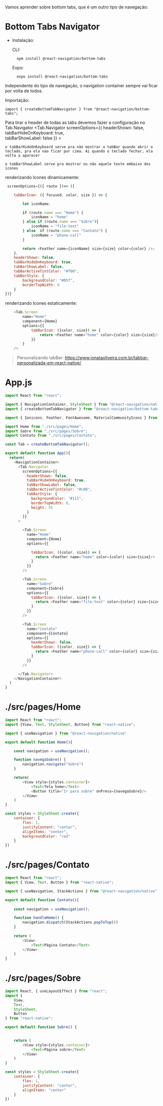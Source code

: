 Vamos aprender sobre bottom tabs, que é um outro tipo de navegação:

# Bottom Tabs Navigator

* Instalação:
    
    CLI:
        
        npm install @react-navigation/bottom-tabs
    
    Expo:

        expo install @react-navigation/bottom-tabs

Independente do tipo de navegação, o navigation container sempre vai ficar por volta de todos.

Importação:
    
    import { createBottomTabNavigator } from "@react-navigation/bottom-tabs";


Para tirar o header de todas as tabs devemos fazer a configuração no Tab.Navigator
    <Tab.Navigator
        screenOptions={{
            headerShown: false,
            tabBarHideOnKeyboard: true,        
            tabBarShowLabel: false
        }}
    >
    
    o tabBarHideOnKeyboard serve pra não mostrar a tabBar quando abrir o teclado, pra ela nao ficar por cima. Ai quando o teclado fechar, ela volta a aparecer

    o tabBarShowLabel serve pra mostrar ou não aquele texto embaixo dos icones

renderizando Icones dinamicamente: 
```javascript
 screenOptions={({ route })=> ({

    tabBarIcon: ({ focused, color, size }) => {

        let iconName;

        if (route.name === "Home") {
            iconName = "home"
        } else if (route.name === "Sobre"){
            iconName = "file-text"
        } else  if (route.name === "Contato") {
            iconName = "phone-call"
        }

        return <Feather name={iconName} size={size} color={color} />;
    },
    headerShown: false,
    tabBarHideOnKeyboard: true,
    tabBarShowLabel: false,
    tabBarActiveTintColor: "#f00",
    tabBarStyle: {
        backgroundColor: "#05f",
        borderTopWidth: 0
    }
})}
```

renderizando Icones estaticamente: 
```javascript
    <Tab.Screen 
        name="Home"
        component={Home}
        options={{
            tabBarIcon: ({color, size}) => {
                return <Feather name="home" color={color} size={size}/>
            }}
        }
    />
```

> Personalizando tabBar: https://www.jonataoliveira.com.br/tabbar-personalizada-em-react-native/

# App.js
```javascript
import React from "react";

import { NavigationContainer, StyleSheet } from "@react-navigation/native";
import { createBottomTabNavigator } from "@react-navigation/bottom-tabs";

import { Ionicons, Feather, FontAwesome, MaterialCommunityIcons } from "@expo/vector-icons"

import Home from "./src/pages/Home";
import Sobre from "./src/pages/Sobre";
import Contato from "./src/pages/Contato";

const Tab = createBottomTabNavigator();

export default function App(){
  return(
    <NavigationContainer>
      <Tab.Navigator
        screenOptions={{
          headerShown: false,
          tabBarHideOnKeyboard: true,
          tabBarShowLabel: false,
          tabBarActiveTintColor: "#c00",
          tabBarStyle: {
            backgroundColor: "#111",
            borderTopWidth: 0,
            height: 55
          }
        }}
      >

        <Tab.Screen 
          name="Home"
          component={Home}
          options={{

            tabBarIcon: ({color, size}) => {
              return <Feather name="home" color={color} size={size}/>
            }
          }}
        />

        <Tab.Screen 
          name="Sobre"
          component={Sobre}
          options={{
            tabBarIcon: ({color, size}) => {
              return <Feather name="file-text" color={color} size={size}/>
            }
          }}
        />

        <Tab.Screen 
          name="Contato"
          component={Contato}
          options={{
            headerShown: false, 
            tabBarIcon: ({color, size}) => {
              return <Feather name="phone-call" color={color} size={size}/>
            }
          }}
        />

      </Tab.Navigator>
    </NavigationContainer>
  )
}
```

# ./src/pages/Home
```javascript
import React from "react";
import {View, Text, StyleSheet, Button} from "react-native";

import { useNavigation } from "@react-navigation/native"

export default function Home(){

    const navigation = useNavigation();

    function navegaSobre() {
        navigation.navigate("Sobre")
    }

    return(
        <View style={styles.container}>
            <Text>Tela home</Text>
            <Button title="Ir para sobre" onPress={navegaSobre}/>
        </View>
    )
}

const styles = StyleSheet.create({
    container: {
        flex: 1,
        justifyContent: "center",
        alignItems: "center",
        backgroundColor: "red"
    }
})
```

# ./src/pages/Contato
```javascript
import React from "react";
import { View, Text, Button } from "react-native";

import { useNavigation, StackActions } from "@react-navigation/native";

export default function Contato(){
    
    const navigation = useNavigation();

    function handleHome() {
        navigation.dispatch(StackActions.popToTop())
    }
    
    return (
        <View>
            <Text>Página Contato</Text>
        </View>
    )
}
```

# ./src/pages/Sobre
```javascript
import React, { useLayoutEffect } from "react";
import {
    View,
    Text,
    StyleSheet,
    Button
} from "react-native";

export default function Sobre() {
    

    return (
        <View style={styles.container}>
            <Text>Página sobre</Text>
        </View>
    )
}

const styles = StyleSheet.create({
    container: {
        flex: 1,
        justifyContent: "center",
        alignItems: "center"
    }
})
```
